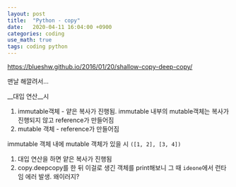 ```yaml
---
layout: post
title:  "Python - copy"
date:   2020-04-11 16:04:00 +0900
categories: coding
use_math: true
tags: coding python
---
```

<a href="https://blueshw.github.io/2016/01/20/shallow-copy-deep-copy/" target="_blank">https://blueshw.github.io/2016/01/20/shallow-copy-deep-copy/</a>


맨날 해깔려서...

__대입 연산__시
1. immutable객체 - 얕은 복사가 진행됨. immutable 내부의 mutable객체는 복사가 진행되지 않고 reference가 만들어짐
2. mutable 객체 - reference가 만들어짐

immutable 객체 내에 mutable 객체가 있을 시 `([1, 2], [3, 4])`
1. 대입 연산을 하면 얕은 복사가 진행됨
2. copy.deepcopy를 한 뒤 이걸로 생긴 객체를 print해보니 그 때 `ideone`에서 런타임 에러 발생. 왜이러지?

